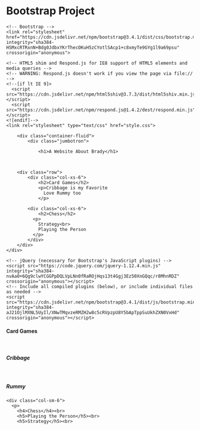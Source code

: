 # Bootstrap Project
 
<!doctype html>
<html lang="en">
  <head>
    <meta charset="utf-8">
    <meta http-equiv="X-UA-Compatible" content="IE=edge">
    <meta name="viewport" content="width=device-width, initial-scale=1">
    <!-- The above 3 meta tags *must* come first in the head; any other head content must come *after* these tags -->
    <title>Bootstrap Project</title>
    
    <!-- Bootstrap -->
    <link rel="stylesheet" href="https://cdn.jsdelivr.net/npm/bootstrap@3.4.1/dist/css/bootstrap.min.css" integrity="sha384-HSMxcRTRxnN+Bdg0JdbxYKrThecOKuH5zCYotlSAcp1+c8xmyTe9GYg1l9a69psu" crossorigin="anonymous">

    <!-- HTML5 shim and Respond.js for IE8 support of HTML5 elements and media queries -->
    <!-- WARNING: Respond.js doesn't work if you view the page via file:// -->
    <!--[if lt IE 9]>
      <script src="https://cdn.jsdelivr.net/npm/html5shiv@3.7.3/dist/html5shiv.min.js"></script>
      <script src="https://cdn.jsdelivr.net/npm/respond.js@1.4.2/dest/respond.min.js"></script>
    <![endif]-->
    <link rel="stylesheet" type="text/css" href="style.css">
  </head>
  <body>
    
    
        <div class="container-fluid">
            <div class="jumbotron">
            
                <h1>A Website About Brady</h1>
            
            

        <div class="row">
            <div class="col-xs-6">
                <h2>Card Games</h2>
                <p>Cribbage is my Favorite
                  Love Rummy too
                </p>
            
            <div class="col-xs-6">
                <h2>Chess</h2>
              <p>
                Strategy<br>
                Playing the Person
              </p>
            </div>
        </div>
    </div>
</div>


    <!-- jQuery (necessary for Bootstrap's JavaScript plugins) -->
    <script src="https://code.jquery.com/jquery-1.12.4.min.js" integrity="sha384-nvAa0+6Qg9clwYCGGPpDQLVpLNn0fRaROjHqs13t4Ggj3Ez50XnGQqc/r8MhnRDZ" crossorigin="anonymous"></script>
    <!-- Include all compiled plugins (below), or include individual files as needed -->
    <script src="https://cdn.jsdelivr.net/npm/bootstrap@3.4.1/dist/js/bootstrap.min.js" integrity="sha384-aJ21OjlMXNL5UyIl/XNwTMqvzeRMZH2w8c5cRVpzpU8Y5bApTppSuUkhZXN0VxHd" crossorigin="anonymous"></script>
  </body>
</html>
<div class="row">
    <div class="col-sm-6">
        <h4>Card Games</h4><br>
        <h5>Cribbage</h5><br>
        <h5>Rummy</h5>

  
    
    <div class="col-sm-6">
      <p>
        <h4>Chess</h4><br>
        <h5>Playing the Person</h5><br>
        <h5>Strategy</h5><br>